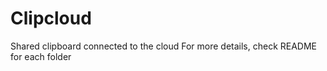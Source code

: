 # Clipcloud

Shared clipboard connected to the cloud
For more details, check README for each folder
